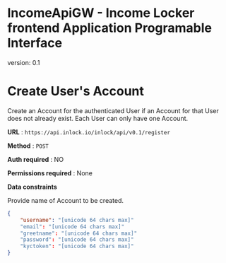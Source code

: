 # IncomeApiGW - Income Locker frontend Application Programable Interface 
version: 0.1

# Create User's Account

Create an Account for the authenticated User if an Account for that User does
not already exist. Each User can only have one Account.

**URL** : `https://api.inlock.io/inlock/api/v0.1/register`

**Method** : `POST`

**Auth required** : NO

**Permissions required** : None

**Data constraints**

Provide name of Account to be created.

```json
{
    "username": "[unicode 64 chars max]"
    "email": "[unicode 64 chars max]"
    "greetname": "[unicode 64 chars max]"
    "password": "[unicode 64 chars max]"
    "kyctoken": "[unicode 64 chars max]"
}
```
